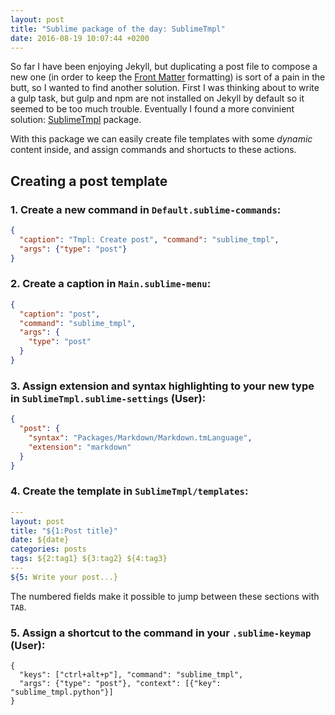 ```yaml
---
layout: post
title: "Sublime package of the day: SublimeTmpl"
date: 2016-08-19 10:07:44 +0200
---
```

So far I have been enjoying Jekyll, but duplicating a post file to compose a new one (in order to keep the [Front Matter](https://jekyllrb.com/docs/frontmatter/) formatting) is sort of a pain in the butt, so I wanted to find another solution. First I was thinking about to write a gulp task, but gulp and npm are not installed on Jekyll by default so it seemed to be too much trouble. Eventually I found a more convinient solution: [SublimeTmpl](https://github.com/kairyou/SublimeTmpl) package.

With this package we can easily create file templates with some *dynamic* content inside, and assign commands and shortucts to these actions.

## Creating a post template

### 1. Create a new command in `Default.sublime-commands`: 

```json
{
  "caption": "Tmpl: Create post", "command": "sublime_tmpl",
  "args": {"type": "post"}
}
```

### 2. Create a caption in `Main.sublime-menu`:

```json
{
  "caption": "post",
  "command": "sublime_tmpl",
  "args": {
  	"type": "post"
  }
}
```

### 3. Assign extension and syntax highlighting to your new type in `SublimeTmpl.sublime-settings` (User):

```json
{
  "post": {
    "syntax": "Packages/Markdown/Markdown.tmLanguage",
    "extension": "markdown"
  }
}
```

### 4. Create the template in `SublimeTmpl/templates`:

```yaml
---
layout: post
title: "${1:Post title}"
date: ${date}
categories: posts
tags: ${2:tag1} ${3:tag2} ${4:tag3}
---
${5: Write your post...}
```

The numbered fields make it possible to jump between these sections with `TAB`.

### 5. Assign a shortcut to the command in your `.sublime-keymap` (User):

```
{
  "keys": ["ctrl+alt+p"], "command": "sublime_tmpl",
  "args": {"type": "post"}, "context": [{"key": "sublime_tmpl.python"}]
}
```